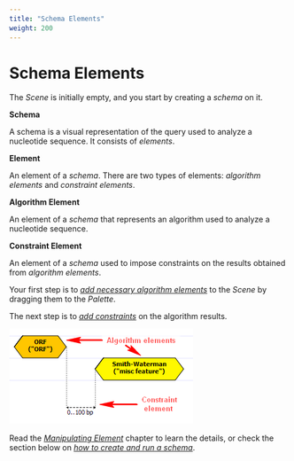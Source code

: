 ```yaml
---
title: "Schema Elements"
weight: 200
---
```


# Schema Elements

The _Scene_ is initially empty, and you start by creating a _schema_ on it.

**Schema**

A schema is a visual representation of the query used to analyze a nucleotide sequence. It consists of _elements_.

**Element**

An element of a _schema_. There are two types of elements: _algorithm elements_ and _constraint elements_.

**Algorithm Element**

An element of a _schema_ that represents an algorithm used to analyze a nucleotide sequence.

**Constraint Element**

An element of a _schema_ used to impose constraints on the results obtained from _algorithm elements_.

Your first step is to [_add necessary algorithm elements_](../../manipulating-query-designer-element/adding-algorithm-element) to the _Scene_ by dragging them to the _Palette_.

The next step is to [_add constraints_](../../manipulating-query-designer-element/adding-constraint-element) on the algorithm results.

![](/images/65930608/65930609.png)

Read the [_Manipulating Element_](manipulating-query-designer-element.md) chapter to learn the details, or check the section below on [_how to create and run a schema_](../how-to-create-and-run-schema).